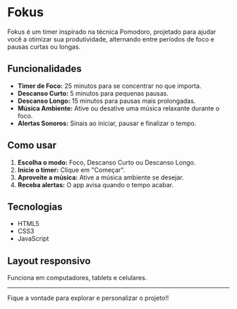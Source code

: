 # Fokus

Fokus é um timer inspirado na técnica Pomodoro, projetado para ajudar você a otimizar sua produtividade, alternando entre períodos de foco e pausas curtas ou longas.

## Funcionalidades

- **Timer de Foco:** 25 minutos para se concentrar no que importa.
- **Descanso Curto:** 5 minutos para pequenas pausas.
- **Descanso Longo:** 15 minutos para pausas mais prolongadas.
- **Música Ambiente:** Ative ou desative uma música relaxante durante o foco.
- **Alertas Sonoros:** Sinais ao iniciar, pausar e finalizar o tempo.

## Como usar

1. **Escolha o modo:** Foco, Descanso Curto ou Descanso Longo.
2. **Inicie o timer:** Clique em "Começar".
3. **Aproveite a música:** Ative a música ambiente se desejar.
4. **Receba alertas:** O app avisa quando o tempo acabar.

## Tecnologias

- HTML5
- CSS3
- JavaScript

## Layout responsivo

Funciona em computadores, tablets e celulares.

---

Fique a vontade para explorar e personalizar o projeto!! 
